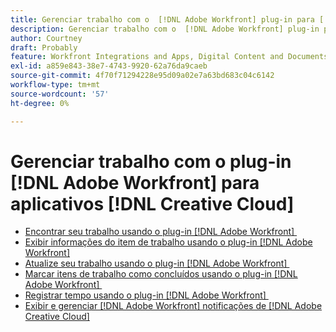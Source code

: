 ```yaml
---
title: Gerenciar trabalho com o  [!DNL Adobe Workfront] plug-in para [!DNL Creative Cloud] Aplicativos
description: Gerenciar trabalho com o  [!DNL Adobe Workfront] plug-in para [!DNL Creative Cloud] Aplicativos
author: Courtney
draft: Probably
feature: Workfront Integrations and Apps, Digital Content and Documents
exl-id: a859e843-38e7-4743-9920-62a76da9caeb
source-git-commit: 4f70f71294228e95d09a02e7a63bd683c04c6142
workflow-type: tm+mt
source-wordcount: '57'
ht-degree: 0%

---
```


# Gerenciar trabalho com o plug-in [!DNL Adobe Workfront] para aplicativos [!DNL Creative Cloud]

* [Encontrar seu trabalho usando o plug-in [!DNL Adobe Workfront] &#x200B;](/help/quicksilver/workfront-integrations-and-apps/adobe-workfront-for-creative-cloud/wf-cc-find-work.md)
* [Exibir informações do item de trabalho usando o plug-in [!DNL Adobe Workfront] &#x200B;](/help/quicksilver/workfront-integrations-and-apps/adobe-workfront-for-creative-cloud/wf-cc-view-work-info.md)
* [Atualize seu trabalho usando o plug-in [!DNL Adobe Workfront] &#x200B;](/help/quicksilver/workfront-integrations-and-apps/adobe-workfront-for-creative-cloud/wf-cc-update.md)
* [Marcar itens de trabalho como concluídos usando o plug-in  [!DNL Adobe Workfront] &#x200B;](/help/quicksilver/workfront-integrations-and-apps/adobe-workfront-for-creative-cloud/wf-cc-complete.md)
* [Registrar tempo usando o plug-in [!DNL Adobe Workfront] &#x200B;](/help/quicksilver/workfront-integrations-and-apps/adobe-workfront-for-creative-cloud/wf-cc-log-time.md)
* [Exibir e gerenciar [!DNL Adobe Workfront] notificações de [!DNL Adobe Creative Cloud]](/help/quicksilver/workfront-integrations-and-apps/adobe-workfront-for-creative-cloud/wf-cc-notifications.md)
